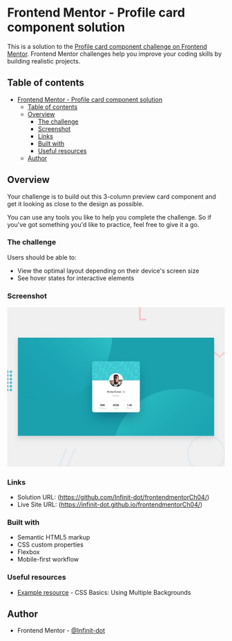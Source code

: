 # Frontend Mentor - Profile card component solution

This is a solution to the [Profile card component challenge on Frontend Mentor](https://www.frontendmentor.io/challenges/profile-card-component-cfArpWshJ). Frontend Mentor challenges help you improve your coding skills by building realistic projects. 

## Table of contents

- [Frontend Mentor - Profile card component solution](#frontend-mentor---profile-card-component-solution)
  - [Table of contents](#table-of-contents)
  - [Overview](#overview)
    - [The challenge](#the-challenge)
    - [Screenshot](#screenshot)
    - [Links](#links)
    - [Built with](#built-with)
    - [Useful resources](#useful-resources)
  - [Author](#author)

## Overview

Your challenge is to build out this 3-column preview card component and get it looking as close to the design as possible.

You can use any tools you like to help you complete the challenge. So if you've got something you'd like to practice, feel free to give it a go.

### The challenge

Users should be able to:

- View the optimal layout depending on their device's screen size
- See hover states for interactive elements

### Screenshot

![card component](https://github.com/Infinit-dot/frontendmentorCh04/blob/main/design/desktop-preview.jpg?raw=true)

### Links

- Solution URL: (<https://github.com/Infinit-dot/frontendmentorCh04/>)
- Live Site URL: (<https://infinit-dot.github.io/frontendmentorCh04/>)

### Built with

- Semantic HTML5 markup
- CSS custom properties
- Flexbox
- Mobile-first workflow

### Useful resources

- [Example resource](https://css-tricks.com/css-basics-using-multiple-backgrounds/) - CSS Basics: Using Multiple Backgrounds

## Author

- Frontend Mentor - [@Infinit-dot](https://www.frontendmentor.io/profile/Infinit-dot)

